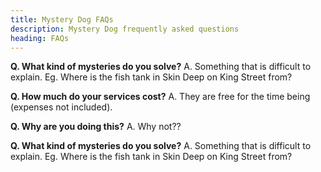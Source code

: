 ```yaml
---
title: Mystery Dog FAQs
description: Mystery Dog frequently asked questions
heading: FAQs
---
```


<p><strong>Q. What kind of mysteries do you solve?</strong>
A. Something that is difficult to explain. Eg. Where is the fish tank in Skin Deep on King Street from?</p>
<p><strong>Q. How much do your services cost?</strong>
A. They are free for the time being (expenses not included).</p>
<p><strong>Q. Why are you doing this?</strong>
A. Why not??</p>
<p><strong>Q. What kind of mysteries do you solve?</strong>
A. Something that is difficult to explain. Eg. Where is the fish tank in Skin Deep on King Street from?</p>
